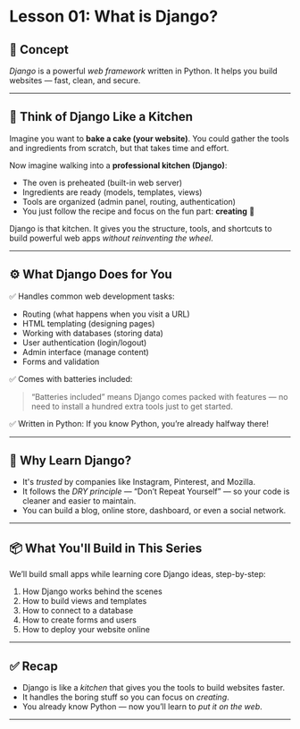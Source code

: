# Lesson 01: What is Django?

## 🚀 Concept

*Django* is a powerful *web framework* written in Python. It helps you build websites — fast, clean, and secure.

---

## 🧠 Think of Django Like a Kitchen

Imagine you want to **bake a cake (your website)**. You could gather the tools and ingredients from scratch, but that takes time and effort.

Now imagine walking into a **professional kitchen (Django)**:
- The oven is preheated (built-in web server)
- Ingredients are ready (models, templates, views)
- Tools are organized (admin panel, routing, authentication)
- You just follow the recipe and focus on the fun part: **creating** 🍰

Django is that kitchen. It gives you the structure, tools, and shortcuts to build powerful web apps *without reinventing the wheel*.

---

## ⚙️ What Django Does for You

✅ Handles common web development tasks:
- Routing (what happens when you visit a URL)
- HTML templating (designing pages)
- Working with databases (storing data)
- User authentication (login/logout)
- Admin interface (manage content)
- Forms and validation

✅ Comes with batteries included:
> “Batteries included” means Django comes packed with features — no need to install a hundred extra tools just to get started.

✅ Written in Python:
If you know Python, you’re already halfway there!

---

## 🎯 Why Learn Django?

- It's *trusted* by companies like Instagram, Pinterest, and Mozilla.
- It follows the *DRY principle* — “Don’t Repeat Yourself” — so your code is cleaner and easier to maintain.
- You can build a blog, online store, dashboard, or even a social network.

---

## 📦 What You'll Build in This Series

We’ll build small apps while learning core Django ideas, step-by-step:
1. How Django works behind the scenes
2. How to build views and templates
3. How to connect to a database
4. How to create forms and users
5. How to deploy your website online

---

## ✅ Recap

- Django is like a *kitchen* that gives you the tools to build websites faster.
- It handles the boring stuff so you can focus on *creating*.
- You already know Python — now you’ll learn to *put it on the web*.

---
